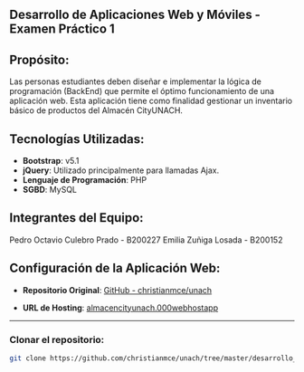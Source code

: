 ## Desarrollo de Aplicaciones Web y Móviles - Examen Práctico 1

## Propósito:

Las personas estudiantes deben diseñar e implementar la lógica de programación (BackEnd) que permite el óptimo funcionamiento de una aplicación web. Esta aplicación tiene como finalidad gestionar un inventario básico de productos del Almacén CityUNACH.

## Tecnologías Utilizadas:

- **Bootstrap**: v5.1
- **jQuery**: Utilizado principalmente para llamadas Ajax.
- **Lenguaje de Programación**: PHP
- **SGBD**: MySQL

## Integrantes del Equipo:

Pedro Octavio Culebro Prado - B200227
Emilia Zuñiga Losada - B200152

## Configuración de la Aplicación Web:

- **Repositorio Original**: [GitHub - christianmce/unach](https://github.com/christianmce/unach/tree/master/desarrollo_web/appweb)
  
- **URL de Hosting**: [almacencityunach.000webhostapp](https://almacencityunach.000webhostapp.com)

---

### Clonar el repositorio: 

   ```bash
   git clone https://github.com/christianmce/unach/tree/master/desarrollo_web/appweb](https://github.com/Emilia-Zuniga/Examen_Practico1
   ```


